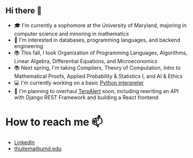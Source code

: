 ## Hi there 👋
- 🎓 I'm currently a sophomore at the University of Maryland, majoring in computer science and minoring in mathematics
- 🧐 I'm interested in databases, programming languages, and backend engineering 
- 📚 This fall, I took Organization of Programming Languages, Algorithms, Linear Algebra, Differential Equations, and Microeconomics
- 📚 Next spring, I'm taking Compilers, Theory of Computation, Intro to Mathematical Proofs, Applied Probability & Statistics I, and AI & Ethics
- 💻 I'm currently working on a basic [Python interpreter](https://github.com/THuitema/Interpreter)
- 📆 I'm planning to overhaul [TerpAlert](https://terpalert.xyz/) soon, including rewriting an API with Django REST Framework and building a React frontend

# How to reach me 📫
- [LinkedIn](https://www.linkedin.com/in/thomas-huitema/)
- thuitema@umd.edu
